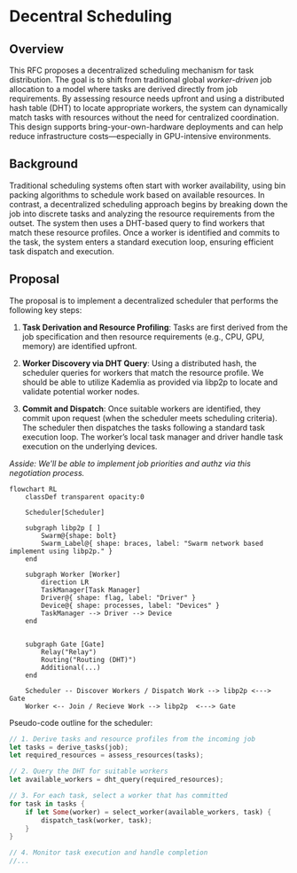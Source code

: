# Decentral Scheduling

<!--
NOTE: Choose a short, memorable title for your RFC. Prefix the title with the
current/creation date (YYYY-MM-DD) and use the full title as the file name for
your RFC. Use snake_case for the title - make sure all words are separated
by underscores. This ensures consistency and avoids a disorganized repository.

Example: `2023-04-20_improved_authentication_system.md`
-->

## Overview

<!--
NOTE: Provide a brief overview in one or two paragraphs.

- What is the goal/intent of this RFC?
- What challenge/problem does it address?
- Who is it for? Who are the stakeholders?
-->

This RFC proposes a decentralized scheduling mechanism for task distribution. The goal is to shift from traditional global _worker-driven_ job allocation to a model where tasks are derived directly from job requirements. By assessing resource needs upfront and using a distributed hash table (DHT) to locate appropriate workers, the system can dynamically match tasks with resources without the need for centralized coordination. This design supports bring-your-own-hardware deployments and can help reduce infrastructure costs—especially in GPU-intensive environments.

## Background

<!--
NOTE: Provide a description of the motivation behind this project.

- What problem or challenge does it address?
- Who is going to benefit from the project, and how?
- How will people interact with project?
- Who are the stakeholders?
- Is this related to prior RFCs, discussions?
- Are there any technical requirements?
-->

Traditional scheduling systems often start with worker availability, using bin packing algorithms to schedule work based on available resources. In contrast, a decentralized scheduling approach begins by breaking down the job into discrete tasks and analyzing the resource requirements from the outset. The system then uses a DHT-based query to find workers that match these resource profiles. Once a worker is identified and commits to the task, the system enters a standard execution loop, ensuring efficient task dispatch and execution.

## Proposal

<!--
NOTE: Given the background, propose a solution in this section. Provide an
overview of the "how" for the solution.

- How will people interact with project based on this proposal? Make sure to
  provide diagrams (mermaid), pseudo code, and/or visual designs.
- How are we going to execute the project? Is there anything that need to
  happen first?
- How does it fit into the existing (technical) design?
-->
The proposal is to implement a decentralized scheduler that performs the following key steps:

1. **Task Derivation and Resource Profiling**: Tasks are first derived from the job specification and then resource requirements (e.g., CPU, GPU, memory) are identified upfront.

2. **Worker Discovery via DHT Query**: Using a distributed hash, the scheduler queries for workers that match the resource profile. We should be able to utilize Kademlia as provided via libp2p to locate and validate potential worker nodes.

3.	**Commit and Dispatch**: Once suitable workers are identified, they commit upon request (when the scheduler meets scheduling criteria). The scheduler then dispatches the tasks following a standard task execution loop. The worker’s local task manager and driver handle task execution on the underlying devices.

_Asside: We'll be able to implement job priorities and authz via this negotiation process._

```mermaid
flowchart RL
    classDef transparent opacity:0

    Scheduler[Scheduler]

    subgraph libp2p [ ]
        Swarm@{shape: bolt}
        Swarm_Label@{ shape: braces, label: "Swarm network based implement using libp2p." }
    end

    subgraph Worker [Worker]
        direction LR
        TaskManager[Task Manager]
        Driver@{ shape: flag, label: "Driver" }
        Device@{ shape: processes, label: "Devices" }
        TaskManager --> Driver --> Device
    end


    subgraph Gate [Gate]
        Relay("Relay")
        Routing("Routing (DHT)")
        Additional(...)
    end

    Scheduler -- Discover Workers / Dispatch Work --> libp2p <---> Gate
    Worker <-- Join / Recieve Work --> libp2p  <---> Gate
```


Pseudo-code outline for the scheduler:

```rs
// 1. Derive tasks and resource profiles from the incoming job
let tasks = derive_tasks(job);
let required_resources = assess_resources(tasks);

// 2. Query the DHT for suitable workers
let available_workers = dht_query(required_resources);

// 3. For each task, select a worker that has committed
for task in tasks {
    if let Some(worker) = select_worker(available_workers, task) {
        dispatch_task(worker, task);
    }
}

// 4. Monitor task execution and handle completion
//...
```
<!-- ## Abandoned Ideas (Optional) -->

<!--
NOTE: Document abandoned ideas and explain why they were abandoned. This helps
future readers avoid pitfalls and understand the thought process behind the
current proposal.
-->

<!--
NOTE: From this point onwards, the sections and headers are generally freeform
depending on the RFC.

Use `h2` (`##`) style for sections. Aim to create well-organized sections that address
important questions, and arrange them in a sequence that helps readers build
their understanding without having to jump around for context.

This RFC template is based on the RFC template used by Hashicorp and similar templates used by other organizations.

https://www.hashicorp.com/en/how-hashicorp-works/articles/rfc-template

It may be useful to refer to their examples and best practices when writing a proposal.
-->

